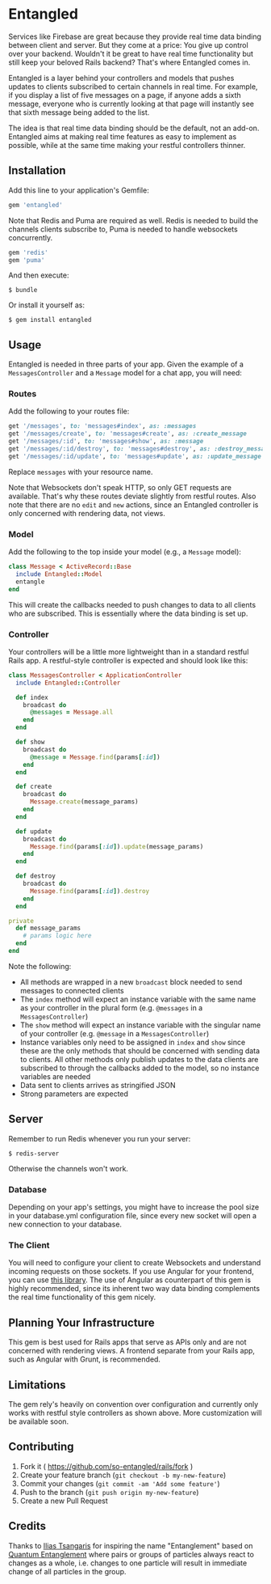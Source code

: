 # Entangled
Services like Firebase are great because they provide real time data binding between client and server. But they come at a price: You give up control over your backend. Wouldn't it be great to have real time functionality but still keep your beloved Rails backend? That's where Entangled comes in.

Entangled is a layer behind your controllers and models that pushes updates to clients subscribed to certain channels in real time. For example, if you display a list of five messages on a page, if anyone adds a sixth message, everyone who is currently looking at that page will instantly see that sixth message being added to the list.

The idea is that real time data binding should be the default, not an add-on. Entangled aims at making real time features as easy to implement as possible, while at the same time making your restful controllers thinner.

## Installation
Add this line to your application's Gemfile:

```ruby
gem 'entangled'
```

Note that Redis and Puma are required as well. Redis is needed to build the channels clients subscribe to, Puma is needed to handle websockets concurrently.

```ruby
gem 'redis'
gem 'puma'
```

And then execute:

    $ bundle

Or install it yourself as:

    $ gem install entangled

## Usage
Entangled is needed in three parts of your app. Given the example of a `MessagesController` and a `Message` model for a chat app, you will need:

### Routes
Add the following to your routes file:

```ruby
get '/messages', to: 'messages#index', as: :messages
get '/messages/create', to: 'messages#create', as: :create_message
get '/messages/:id', to: 'messages#show', as: :message
get '/messages/:id/destroy', to: 'messages#destroy', as: :destroy_message
get '/messages/:id/update', to: 'messages#update', as: :update_message
```

Replace `messages` with your resource name.

Note that Websockets don't speak HTTP, so only GET requests are available. That's why these routes deviate slightly from restful routes. Also note that there are no `edit` and `new` actions, since an Entangled controller is only concerned with rendering data, not views.

### Model
Add the following to the top inside your model (e.g., a `Message` model):

```ruby
class Message < ActiveRecord::Base
  include Entangled::Model
  entangle
end
```

This will create the callbacks needed to push changes to data to all clients who are subscribed. This is essentially where the data binding is set up.

### Controller
Your controllers will be a little more lightweight than in a standard restful Rails app. A restful-style controller is expected and should look like this:

```ruby
class MessagesController < ApplicationController
  include Entangled::Controller

  def index
    broadcast do
      @messages = Message.all
    end
  end

  def show
    broadcast do
      @message = Message.find(params[:id])
    end
  end

  def create
    broadcast do
      Message.create(message_params)
    end
  end

  def update
    broadcast do
      Message.find(params[:id]).update(message_params)
    end
  end

  def destroy
    broadcast do
      Message.find(params[:id]).destroy
    end
  end

private
  def message_params
    # params logic here
  end
end
```

Note the following:

- All methods are wrapped in a new `broadcast` block needed to send messages to connected clients
- The `index` method will expect an instance variable with the same name as your controller in the plural form (e.g. `@messages` in a `MessagesController`)
- The `show` method will expect an instance variable with the singular name of your controller (e.g. `@message` in a `MessagesController`)
- Instance variables only need to be assigned in `index` and `show` since these are the only methods that should be concerned with sending data to clients. All other methods only publish updates to the data clients are subscribed to through the callbacks added to the model, so no instance variables are needed
- Data sent to clients arrives as stringified JSON
- Strong parameters are expected

## Server
Remember to run Redis whenever you run your server:

```shell
$ redis-server
```

Otherwise the channels won't work.

### Database
Depending on your app's settings, you might have to increase the pool size in your database.yml configuration file, since every new socket will open a new connection to your database.

### The Client
You will need to configure your client to create Websockets and understand incoming requests on those sockets. If you use Angular for your frontend, you can use [this library](https://github.com/so-entangled/angular). The use of Angular as counterpart of this gem is highly recommended, since its inherent two way data binding complements the real time functionality of this gem nicely.

## Planning Your Infrastructure
This gem is best used for Rails apps that serve as APIs only and are not concerned with rendering views. A frontend separate from your Rails app, such as Angular with Grunt, is recommended.

## Limitations
The gem rely's heavily on convention over configuration and currently only works with restful style controllers as shown above. More customization will be available soon.

## Contributing
1. Fork it ( https://github.com/so-entangled/rails/fork )
2. Create your feature branch (`git checkout -b my-new-feature`)
3. Commit your changes (`git commit -am 'Add some feature'`)
4. Push to the branch (`git push origin my-new-feature`)
5. Create a new Pull Request

## Credits
Thanks to [Ilias Tsangaris](https://github.com/iliastsangaris) for inspiring the name "Entanglement" based on [Quantum Entanglement](http://en.wikipedia.org/wiki/Quantum_entanglement) where pairs or groups of particles always react to changes as a whole, i.e. changes to one particle will result in immediate change of all particles in the group.
